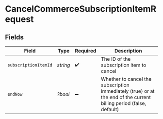 # CancelCommerceSubscriptionItemRequest


## Fields

| Field                                                                                                              | Type                                                                                                               | Required                                                                                                           | Description                                                                                                        |
| ------------------------------------------------------------------------------------------------------------------ | ------------------------------------------------------------------------------------------------------------------ | ------------------------------------------------------------------------------------------------------------------ | ------------------------------------------------------------------------------------------------------------------ |
| `subscriptionItemId`                                                                                               | *string*                                                                                                           | :heavy_check_mark:                                                                                                 | The ID of the subscription item to cancel                                                                          |
| `endNow`                                                                                                           | *?bool*                                                                                                            | :heavy_minus_sign:                                                                                                 | Whether to cancel the subscription immediately (true) or at the end of the current billing period (false, default) |